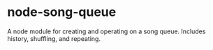 # node-song-queue
A node module for creating and operating on a song queue. Includes history, shuffling, and repeating.
